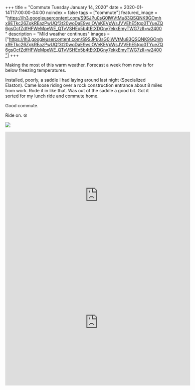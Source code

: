 +++
title =  "Commute Tuesday January 14, 2020"
date = 2020-01-14T17:00:00-04:00
noindex = false
tags = ["commute"]
featured_image = "https://lh3.googleusercontent.com/S9SJPu0sG0lWVtMu83QSQNK9GOmhx9ETkc26ZgkREazPwUQf3t20woDaE9vsIOVeKEVpWsJVVEhE5tgo0TYueZQ6gsOcfZdfHFWeMpeWE_QTvVSHEx5b4tEtXDGny7ekkEmyTWG7zII=w2400"
description = "Mild weather continues"
images = ["https://lh3.googleusercontent.com/S9SJPu0sG0lWVtMu83QSQNK9GOmhx9ETkc26ZgkREazPwUQf3t20woDaE9vsIOVeKEVpWsJVVEhE5tgo0TYueZQ6gsOcfZdfHFWeMpeWE_QTvVSHEx5b4tEtXDGny7ekkEmyTWG7zII=w2400"]
+++

Making the most of this warm weather. Forecast a week from now is for below freezing temperatures.

Installed, poorly, a saddle I had laying around last night (Specialized Elaston). Came loose riding over a rock construction entrance about 8 miles from work. Rode it in like that. Was out of the saddle a good bit. Got it sorted for my lunch ride and commute home. 

Good commute.

Ride on. ☮

<a href='https://lh3.googleusercontent.com/Nc-DPiK34jnU0wF2xhr-khuMNPdmRX4OgesZlkiu-szaSnW0wdhf9ekt8VFNOq2JlbyUvTjkx2i0rSFVEYSTM9rEJO1_p7vRLQaak7i5E9gMaUtkCvkXsCdTy8uwOehD0_Ai5cPBruU=w2400'><img src='https://lh3.googleusercontent.com/Nc-DPiK34jnU0wF2xhr-khuMNPdmRX4OgesZlkiu-szaSnW0wdhf9ekt8VFNOq2JlbyUvTjkx2i0rSFVEYSTM9rEJO1_p7vRLQaak7i5E9gMaUtkCvkXsCdTy8uwOehD0_Ai5cPBruU=w2400'></a>

<iframe height='405' width='590' frameborder='0' allowtransparency='true' scrolling='no' src='https://www.strava.com/activities/3009973717/embed/803b0129a33ca9d3deeb995729a1edf117a3b044'></iframe>

<iframe height='405' width='590' frameborder='0' allowtransparency='true' scrolling='no' src='https://www.strava.com/activities/3011781460/embed/23b564cb38eb6ed4532e2f712a1463bbe5f91a3d'></iframe>
